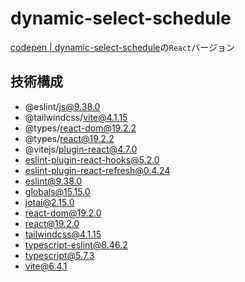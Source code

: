# dynamic-select-schedule
[codepen | dynamic-select-schedule](https://codepen.io/benjuwan/pen/WbNJJee)の`React`バージョン

## 技術構成
- @eslint/js@9.38.0
- @tailwindcss/vite@4.1.15
- @types/react-dom@19.2.2
- @types/react@19.2.2
- @vitejs/plugin-react@4.7.0
- eslint-plugin-react-hooks@5.2.0
- eslint-plugin-react-refresh@0.4.24
- eslint@9.38.0
- globals@15.15.0
- jotai@2.15.0
- react-dom@19.2.0
- react@19.2.0
- tailwindcss@4.1.15
- typescript-eslint@8.46.2
- typescript@5.7.3
- vite@6.4.1
